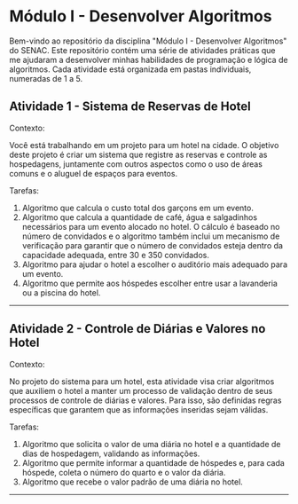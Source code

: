 # Módulo I - Desenvolver Algoritmos
Bem-vindo ao repositório da disciplina "Módulo I - Desenvolver Algoritmos" do SENAC. Este repositório contém uma série de atividades práticas que me ajudaram a desenvolver minhas habilidades de programação e lógica de algoritmos. Cada atividade está organizada em pastas individuais, numeradas de 1 a 5.

## Atividade 1 - Sistema de Reservas de Hotel

Contexto:<p>
Você está trabalhando em um projeto para um hotel na cidade. 
O objetivo deste projeto é criar um sistema que registre as reservas e controle as hospedagens, juntamente com outros aspectos como o uso de áreas comuns e o aluguel de espaços para eventos. 

Tarefas:<p>
1. Algoritmo que calcula o custo total dos garçons em um evento.
2. Algoritmo que calcula a quantidade de café, água e salgadinhos necessários para um evento alocado no hotel. O cálculo é baseado no número de convidados e o algoritmo também inclui um mecanismo de verificação para garantir que o número de convidados esteja dentro da capacidade adequada, entre 30 e 350 convidados.
3. Algoritmo para ajudar o hotel a escolher o auditório mais adequado para um evento.
4. Algoritmo que permite aos hóspedes escolher entre usar a lavanderia ou a piscina do hotel. 
----------------------------------------------------------------------------------------------------------------------------------------------------------------------------------------
## Atividade 2 - Controle de Diárias e Valores no Hotel

Contexto: <p>
No projeto do sistema para um hotel, esta atividade visa criar algoritmos que auxiliem o hotel a manter um processo de validação dentro de seus processos de controle de diárias e valores. Para isso, são definidas regras específicas que garantem que as informações inseridas sejam válidas.

Tarefas:<p>
1. Algoritmo que solicita o valor de uma diária no hotel e a quantidade de dias de hospedagem, validando as informações.
2. Algoritmo que permite informar a quantidade de hóspedes e, para cada hóspede, coleta o número do quarto e o valor da diária.
3. Algoritmo que recebe o valor padrão de uma diária no hotel.
----------------------------------------------------------------------------------------------------------------------------------------------------------------------------------------

